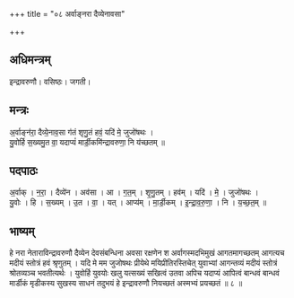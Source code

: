 +++
title = "०८ अर्वाङ्नरा दैव्येनावसा"

+++
## अधिमन्त्रम्
इन्द्रावरुणौ। वसिष्ठः। जगती।

## मन्त्रः
अ॒र्वाङ्न॑रा॒ दैव्ये॒नाव॒सा ग॑तं शृणु॒तं हवं॒ यदि॑ मे॒ जुजो॑षथः ।  
यु॒वोर्हि स॒ख्यमु॒त वा॒ यदाप्यं॑ मार्डी॒कमि॑न्द्रावरुणा॒ नि य॑च्छतम् ॥

## पदपाठः
अ॒र्वाक् । न॒रा॒ । दैव्ये॑न । अव॑सा । आ । ग॒त॒म् । शृ॒णु॒तम् । हव॑म् । यदि॑ । मे॒ । जुजो॑षथः ।  
यु॒वोः । हि । स॒ख्यम् । उ॒त । वा॒ । यत् । आप्य॑म् । मा॒र्डी॒कम् । इ॒न्द्रा॒व॒रु॒णा॒ । नि । य॒च्छ॒त॒म् ॥

## भाष्यम्
हे नरा नेताराविन्द्रावरुणौ दैव्येन देवसंबन्धिना अवसा रक्षणेन श अर्वागस्मदभिमुखं आगतमागच्छतम् आगत्यच मदीयं स्तोत्रं हवं श्रृणुतम् । यदि मे मम जुजोषथः प्रीयेथे मयिप्रीतिरस्तिचेत् युवाभ्यां आगन्तव्यं मदीयं स्तोत्रं श्रोतव्यञ्च भवतीत्यर्थः । युवोर्हि युवयोः खलु यत्सख्यं सखित्वं उतवा अपिच यदाप्यं आपित्वं बान्धवं बान्धवं मार्डीकं मृडीकस्य सुखस्य साधनं तदुभयं हे इन्द्रावरुणौ नियच्छतं अस्मभ्यं प्रयच्छतं ॥ ८ ॥